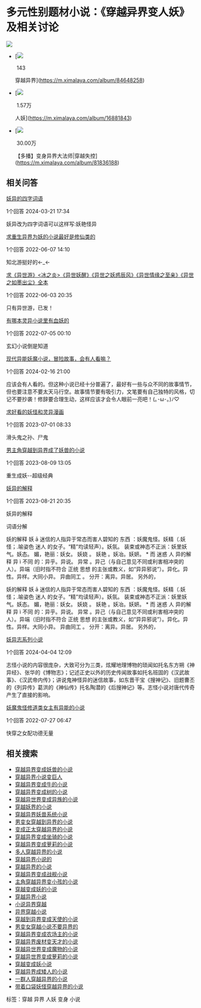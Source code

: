 # 多元性别题材小说：《穿越异界变人妖》及相关讨论

[![](https://imagev2.xmcdn.com/storages/4fab-audiofreehighqps/6F/A2/CKwRIJEFA4mXAAArcgDePsCY.png)](https://m.ximalaya.com)

-   [![](//imagev2.xmcdn.com/storages/8cfc-audiofreehighqps/E3/46/GAqhQ6cLP-fiAAH5dwNGHb9e.jpg!op_type=5&device_type=ios&name=web_meduim&upload_type=cover)
    
     143
    
    穿越异界](https://m.ximalaya.com/album/84648258)
-   [![](//imagev2.xmcdn.com/group45/M01/16/00/wKgKlFt0x9fCYloHAAC8EEaM1a4496.jpg!op_type=5&device_type=ios&name=web_meduim&upload_type=cover)
    
     1.57万
    
    人妖](https://m.ximalaya.com/album/16881843)
-   [![](//imagev2.xmcdn.com/storages/2ae8-audiofreehighqps/FE/F1/GKwRIDoKG2znABAAAALUCgck.png!op_type=5&device_type=ios&name=web_meduim&upload_type=cover)
    
     30.00万
    
    【多播】变身异界大法师|穿越失控](https://m.ximalaya.com/album/81836188)

## 相关问答

[妖异的四字词语](/ask/q14431382)

1个回答 2024-03-21 17:34

妖异改为四字词语可以这样写:妖艳怪异

[求重生异界为妖的小说最好是修仙类的](/ask/q728631)

1个回答 2022-06-07 14:10

知北游挺好的←\_←

[求《异世游》<冰之炎>《异世妖醒》《异世之妖惑辰风》《异世情缘之至亲》《异世之如墨出尘》全本](/ask/q646620)

1个回答 2022-06-03 20:35

只有异世游，已发！

[有哪本灵异小说里有血妖的](/ask/q1355467)

1个回答 2022-07-05 00:10

玄幻小说倒是知道

[现代异能妖魔小说，冒险故事，会有人看嘛？](/ask/q13405940)

1个回答 2024-02-16 21:00

应该会有人看的。但这种小说已经十分普遍了，最好有一些与众不同的故事情节，但也要注意不要太天马行空。故事情节要有吸引力，文笔要有自己独特的风格，切记不要抄袭！修辞要合理生动，这样应该才会令人眼前一亮吧！(｡･ω･｡)ﾉ♡

[求好看的妖怪和灵异漫画](/ask/q8994851)

1个回答 2023-07-01 08:33

滑头鬼之孙、尸鬼

[男主角穿越到异界成了妖兽的小说](/ask/q9454977)

1个回答 2023-08-09 13:05

重生成妖--超级经典

[妖异的解释](/ask/q9781367)

1个回答 2023-08-21 20:35

妖异的解释

词语分解

妖的解释 妖 ā 迷信的人指异于常态而害人碧知的 东西 ：妖魔鬼怪。妖精（.妖怪；.喻姿色 迷人 的女子。“精”均读轻声）。妖氛。 装束或神态不正派：妖里妖气。妖态。 媚，艳丽：妖女。 妖娆 。 妖艳 。妖冶。妖妍。 \* 而 迷惑 人 异的解释 异 ì 不同 的：异乎。异说。 异常 。异己（与自己意见不同或利害相冲突的人）。异端（旧时指不符合 正统 思想 的主张或教义，如“异异邪说”）。异化。异性。异样。大同小异。 异曲同工 。 分开：离异。异居。 另外的，

妖的解释 妖 ā 迷信的人指异于常态而害人碧知的 东西 ：妖魔鬼怪。妖精（.妖怪；.喻姿色 迷人 的女子。“精”均读轻声）。妖氛。 装束或神态不正派：妖里妖气。妖态。 媚，艳丽：妖女。 妖娆 。 妖艳 。妖冶。妖妍。 \* 而 迷惑 人 异的解释 异 ì 不同 的：异乎。异说。 异常 。异己（与自己意见不同或利害相冲突的人）。异端（旧时指不符合 正统 思想 的主张或教义，如“异异邪说”）。异化。异性。异样。大同小异。 异曲同工 。 分开：离异。异居。 另外的，

[妖异志系列小说](/ask/q14492203)

1个回答 2024-04-04 12:09

志怪小说的内容很庞杂，大致可分为三类，炫耀地理博物的琐闻如托名东方朔《神异经》、张华的《博物志》；记述正史以外的历史传闻故事如托名班固的《汉武故事》、《汉武帝内传》；讲说鬼神怪异的迷信故事，如东晋干宝《搜神记》、旧题曹丕的《列异传》葛洪的《神仙传》托名陶潜的《后搜神记》等。志怪小说对唐代传奇产生了直接的影响。

[妖魔鬼怪修道类女主有异能的小说](/ask/q1835902)

1个回答 2022-07-27 06:47

快穿之女配功德无量

## 相关搜索

-   [穿越异界变成妖兽的小说](https://m.ximalaya.com/ask/t1879876)
-   [穿越异界小说变巨人](https://m.ximalaya.com/ask/t1887835)
-   [穿越异界变成牛的小说](https://m.ximalaya.com/ask/t1683510)
-   [穿越异界变成树的小说](https://m.ximalaya.com/ask/t1879451)
-   [穿越异世界变成异族的小说](https://m.ximalaya.com/ask/t1971327)
-   [穿越妖界的小说](https://m.ximalaya.com/ask/t1139348)
-   [穿越异界妖兽系统小说](https://m.ximalaya.com/ask/t1163694)
-   [男变女穿越到异界的小说](https://m.ximalaya.com/ask/t1044949)
-   [变成正太穿越异界的小说](https://m.ximalaya.com/ask/t1424882)
-   [穿越异界变成坐骑的小说](https://m.ximalaya.com/ask/t1724897)
-   [穿越异界变成萝莉的小说](https://m.ximalaya.com/ask/t946880)
-   [多人穿越异界的小说](https://m.ximalaya.com/ask/t1589140)
-   [穿越异界小说的](https://m.ximalaya.com/ask/t1555911)
-   [穿越异界的小说](https://m.ximalaya.com/ask/t8345915)
-   [穿越异界变成战舰小说](https://m.ximalaya.com/ask/t1683129)
-   [主角穿越异界变小孩的小说](https://m.ximalaya.com/ask/t1903532)
-   [穿越变成妖的小说](https://m.ximalaya.com/ask/t773010)
-   [穿越异界小说](https://m.ximalaya.com/ask/t175230)
-   [小说异界穿越](https://m.ximalaya.com/ask/t1504389)
-   [异界穿越小说](https://m.ximalaya.com/ask/t566602)
-   [穿越到异界变成天使的小说](https://m.ximalaya.com/ask/t1528367)
-   [男变女穿越小说不要异界的](https://m.ximalaya.com/ask/t1710935)
-   [穿越异界变成农场主的小说](https://m.ximalaya.com/ask/t1912920)
-   [穿越异界废材变天才的小说](https://m.ximalaya.com/ask/t1073342)
-   [穿越异世界变成魔物的小说](https://m.ximalaya.com/ask/t1284689)
-   [穿越异世界变成萝莉的小说](https://m.ximalaya.com/ask/t938334)
-   [穿越变成妖小说](https://m.ximalaya.com/ask/t1626945)
-   [穿越异界成矮人的小说](https://m.ximalaya.com/ask/t1586297)
-   [一群人穿越异界的小说](https://m.ximalaya.com/ask/t1481217)
-   [带着口袋妖怪穿越异界的小说](https://m.ximalaya.com/ask/t1156405)

标签：穿越 异界 人妖 变身 小说
